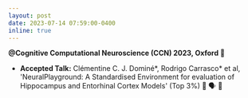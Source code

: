 ```yaml
---
layout: post
date: 2023-07-14 07:59:00-0400
inline: true
---
```


<b> @Cognitive Computational Neuroscience (CCN) 2023, Oxford </b>  🍊
<ul>
<li> <b> Accepted Talk:</b> Clémentine C. J. Dominé*, Rodrigo Carrasco* et al, 'NeuralPlayground: A Standardised Environment for evaluation of Hippocampus and Entorhinal Cortex Models' (Top 3%) 🎉 🗣️ 🍊 </li>
</ul>